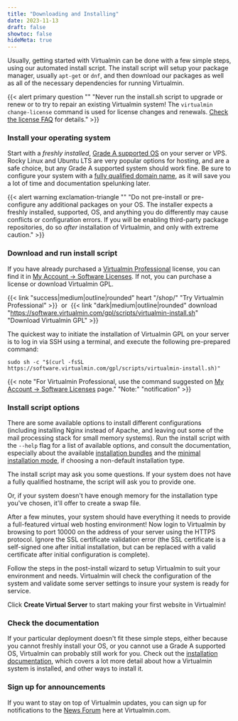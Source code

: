 ```yaml
---
title: "Downloading and Installing"
date: 2023-11-13
draft: false
showtoc: false
hideMeta: true
---
```


Usually, getting started with Virtualmin can be done with a few simple steps, using our automated install script. The install script will setup your package manager, usually `apt-get` or `dnf`, and then download our packages as well as all of the necessary dependencies for running Virtualmin.

{{< alert primary question "" "Never run the install.sh script to upgrade or renew or to try to repair an existing Virtualmin system! The `virtualmin change-license` command is used for license changes and renewals. [Check the license FAQ](/docs/faq/#license) for details." >}}

### Install your operating system
Start with a *freshly installed*, [Grade A supported OS](/docs/os-support/) on your server or VPS. Rocky Linux and Ubuntu LTS are very popular options for hosting, and are a safe choice, but any Grade A supported system should work fine. Be sure to configure your system with a [fully qualified domain name](/docs/installation/automated#fully-qualified-domain-name), as it will save you a lot of time and documentation spelunking later.

{{< alert warning exclamation-triangle "" "Do not pre-install or pre-configure any additional packages on your OS. The installer expects a freshly installed, supported, OS, and anything you do differently may cause conflicts or configuration errors. If you will be enabling third-party package repositories, do so *after* installation of Virtualmin, and only with extreme caution." >}}

### Download and run install script
If you have already purchased a [Virtualmin Professional](/docs/professional-features/) license, you can find it in [My Account → Software Licenses](/account/account/). If not, you can purchase a license or download Virtualmin GPL.

{{< link "success|medium|outline|rounded" heart "/shop/" "Try Virtualmin Professional" >}}&nbsp;&nbsp;or&nbsp;&nbsp;{{< link "dark|medium|outline|rounded" download "https://software.virtualmin.com/gpl/scripts/virtualmin-install.sh" "Download Virtualmin GPL" >}}

The quickest way to initiate the installation of Virtualmin GPL on your server is to log in via SSH using a terminal, and execute the following pre-prepared command:

```
sudo sh -c "$(curl -fsSL https://software.virtualmin.com/gpl/scripts/virtualmin-install.sh)"
```

{{< note "For Virtualmin Professional, use the command suggested on [My Account → Software Licenses](/account/) page." "Note:" "notification" >}}

### Install script options

There are some available options to install different configurations (including installing Nginx instead of Apache, and leaving out some of the mail processing stack for small memory systems). Run the install script with the `--help` flag for a list of available options, and consult the documentation, especially about the available [installation bundles](/docs/installation/automated#lamp-apache-vs-lemp-nginx) and the [minimal installation mode](/docs/installation/automated#full-install-vs-minimal-install), if choosing a non-default installation type.

The install script may ask you some questions. If your system does not have a fully qualified hostname, the script will ask you to provide one.

Or, if your system doesn't have enough memory for the installation type you've chosen, it'll offer to create a swap file. 

After a few minutes, your system should have everything it needs to provide a full-featured virtual web hosting environment! Now login to Virtualmin by browsing to port 10000 on the address of your server using the HTTPS protocol. Ignore the SSL certificate validation error (the SSL certificate is a self-signed one after initial installation, but can be replaced with a valid certificate after initial configuration is complete).

Follow the steps in the post-install wizard to setup Virtualmin to suit your environment and needs. Virtualmin will check the configuration of the system and validate some server settings to insure your system is ready for service.

Click **Create Virtual Server** to start making your first website in Virtualmin! 

### Check the documentation
If your particular deployment doesn't fit these simple steps, either because you cannot freshly install your OS, or you cannot use a Grade A supported OS, Virtualmin can probably still work for you. Check out the [installation documentation](/docs/installation/guides/), which covers a lot more detail about how a Virtualmin system is installed, and other ways to install it. 

### Sign up for announcements
If you want to stay on top of Virtualmin updates, you can sign up for notifications to the [News Forum](https://forum.virtualmin.com/c/news/5) here at Virtualmin.com.

